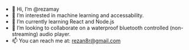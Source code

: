 - 👋 Hi, I’m @rezamay
- 👀 I’m interested in machine learning and accessability.
- 🌱 I’m currently learning React and Node.js
- 💞️ I’m looking to collaborate on a waterproof bluetooth controlled (non-streaming) audio player.  
- 📫 You can reach me at: rezan8r@gmail.com

<!---
rezamay/rezamay is a ✨ special ✨ repository because its `README.md` (this file) appears on your GitHub profile.
You can click the Preview link to take a look at your changes.
--->
